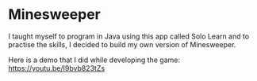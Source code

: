 # Minesweeper
I taught myself to program in Java using this app called Solo Learn and to practise the skills, I decided to build my own version of Minesweeper. 

Here is a demo that I did while developing the game: https://youtu.be/I9bvb823tZs
